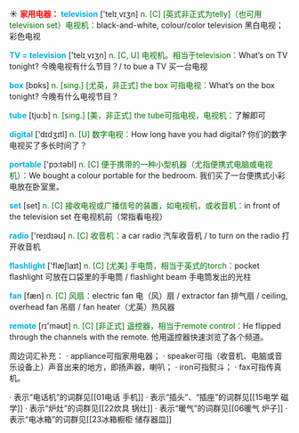 ☀ <font color="red">**家用电器：**</font>
<font color="sky blue">**television**</font> ['telɪ͵vɪʒn] 
<font color="rgb(227, 108, 9)">n. [C] [英式非正式为telly]（也可用television set）电视机：</font>black-and-white, colour/color television 黑白电视；彩色电视

<font color="sky blue">**TV = television**</font> ['telɪ͵vɪʒn] 
<font color="rgb(227, 108, 9)">n. [C, U] 电视机。相当于television：</font>What’s on TV tonight? 今晚电视有什么节目？/ to bue a TV 买一台电视

<font color="sky blue">**box**</font> [bɒks] 
<font color="rgb(227, 108, 9)">n. [sing.] [尤英，非正式] the box 可指电视：</font>What’s on the box tonight? 今晚有什么电视节目？

<font color="sky blue">**tube**</font> [tju:b] 
<font color="rgb(227, 108, 9)">n. [sing.] [美，非正式] the tube可指电视，电视机：</font>了解即可

<font color="sky blue">**digital**</font> ['dɪdʒɪtl] 
<font color="rgb(227, 108, 9)">n. [U] 数字电视：</font>How long have you had digital? 你们的数字电视买了多长时间了？

<font color="sky blue">**portable**</font> ['pɔ:təbl] 
<font color="rgb(227, 108, 9)">n. [C] 便于携带的一种小型机器（尤指便携式电脑或电视机）：</font>We bought a colour portable for the bedroom. 我们买了一台便携式小彩电放在卧室里。

<font color="sky blue">**set**</font> [set] 
<font color="rgb(227, 108, 9)">n. [C] 接收电视或广播信号的装置，如电视机，或收音机：</font>in front of the television set 在电视机前（常指看电视）

<font color="sky blue">**radio**</font> ['reɪdɪəʊ] 
<font color="rgb(227, 108, 9)">n. [C] 收音机：</font>a car radio 汽车收音机 / to turn on the radio 打开收音机

<font color="sky blue">**flashlight**</font> ['flæʃlaɪt] 
<font color="rgb(227, 108, 9)">n. [C] [尤美] 手电筒，相当于英式的torch：</font>pocket flashlight 可放在口袋里的手电筒 / flashlight beam 手电筒发出的光柱 

<font color="sky blue">**fan**</font> [fæn] 
<font color="rgb(227, 108, 9)">n. [C] 风扇：</font>electric fan 电（风）扇 / extractor fan 排气扇 / ceiling, overhead fan 吊扇 / fan heater（尤英）热风器

<font color="sky blue">**remote**</font> [rɪ'məʊt] 
<font color="rgb(227, 108, 9)">n. [C] [非正式] 遥控器，相当于remote control：</font>He flipped through the channels with the remote. 他用遥控器快速浏览了各个频道。

周边词汇补充：
· appliance可指家用电器；
· speaker可指（收音机、电脑或音乐设备上）声音出来的地方，即扬声器，喇叭；
· iron可指熨斗；
· fax可指传真机。

· 表示“电话机”的词群见[[01电话 手机]]
· 表示“插头”、“插座”的词群见[[15电学 磁学]]
· 表示“炉灶”的词群见[[22炊具 锅灶]]
· 表示“暖气”的词群见[[06暖气 炉子]]
· 表示“电冰箱”的词群见[[23冰箱橱柜 储存器皿]]
